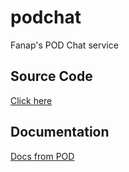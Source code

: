 # podchat
Fanap's POD Chat service

## Source Code
[Click here](https://github.com/smartPodLand/podchat)


## Documentation
[Docs from POD](http://docs.pod.land/v1.0.0.0/Chat/Introduction/783/Oveview)
